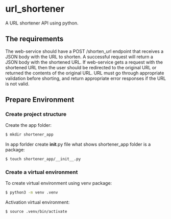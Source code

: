 # url_shortener

A URL shortener API using python.

## The requirements

The web-service should have a POST /shorten_url endpoint that receives a JSON body with the URL to shorten.
A successful request will return a JSON body with the shortened URL.
If web-service gets a request with the shortened URL then the user should be redirected to the original URL or returned the contents of the original URL.
URL must go through appropriate validation before shorting, and return appropriate error responses if the URL is not valid.


## Prepare Environment

### Create project structure

Create the app folder:

```bash
$ mkdir shortener_app
```

In app forlder create __init__.py file what shows shortener_app folder is a package:

```bash
$ touch shortener_app/__init__.py
```

### Create a virtual environment

To create virtual environment using venv package:

```bash
$ python3 -m venv .venv
```

Activation virtual environment:

```bash
$ source .venv/bin/activate
```